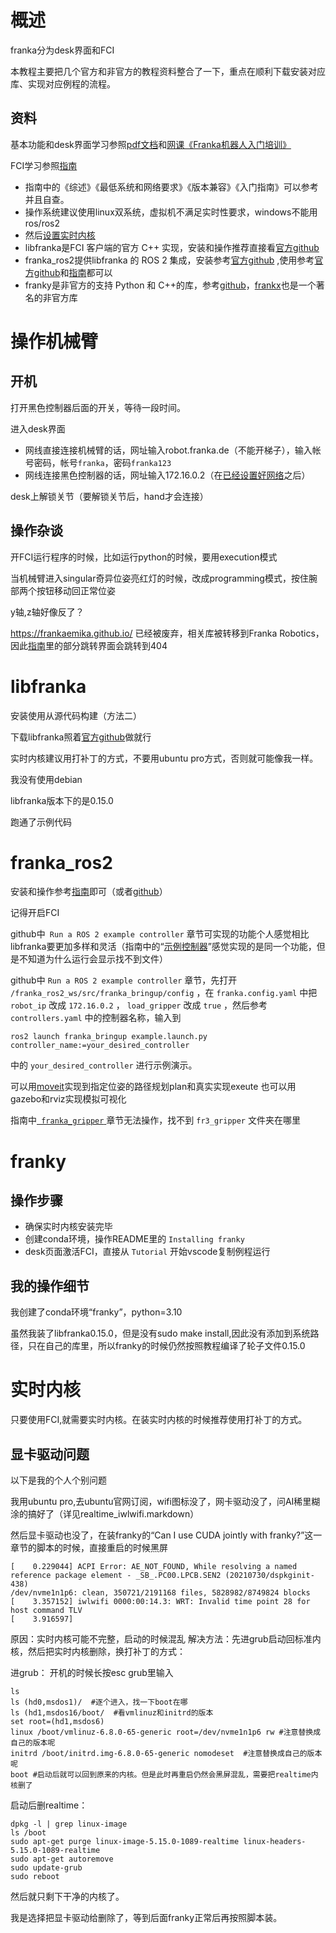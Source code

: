 # 概述
franka分为desk界面和FCI

本教程主要把几个官方和非官方的教程资料整合了一下，重点在顺利下载安装对应库、实现对应例程的流程。


## 资料

基本功能和desk界面学习参照[pdf文档](https://github.com/yejianheng57/Franka_tutorial/blob/main/110010_Product%20Manual%20Franka%20Production%203_1.6_ZH.pdf)和[网课《Franka机器人入门培训》](https://meeting.tencent.com/crm/2Omw5Rk91e)

FCI学习参照[指南](https://www.franka.cn/FCI/index.html#)

- 指南中的《综述》《最低系统和网络要求》《版本兼容》《入门指南》可以参考并且自查。
- 操作系统建议使用linux双系统，虚拟机不满足实时性要求，windows不能用ros/ros2
- 然后[设置实时内核](https://www.franka.cn/FCI/installation_linux.html#setting-up-the-real-time-kernel)
- libfranka是FCI 客户端的官方 C++ 实现，安装和操作推荐直接看[官方github](https://www.franka.cn/FCI/getting_started.html)
- franka_ros2提供libfranka 的 ROS 2 集成，安装参考[官方github](https://github.com/frankarobotics/franka_ros2)
,使用参考[官方github](https://github.com/frankarobotics/franka_ros2)和[指南](https://www.franka.cn/FCI/franka_ros2.html#)都可以
- franky是非官方的支持 Python 和 C++的库，参考[github](https://github.com/TimSchneider42/franky)，[frankx](https://github.com/pantor/frankx)也是一个著名的非官方库


# 操作机械臂
## 开机

打开黑色控制器后面的开关，等待一段时间。

进入desk界面
- 网线直接连接机械臂的话，网址输入robot.franka.de（不能开梯子），输入帐号密码，帐号`franka`，密码`franka123` 
- 网线连接黑色控制器的话，网址输入172.16.0.2（在[已经设置好网络](https://www.franka.cn/FCI/getting_started.html#setting-up-the-network)之后）

desk上解锁关节（要解锁关节后，hand才会连接）
## 操作杂谈

开FCI运行程序的时候，比如运行python的时候，要用execution模式

当机械臂进入singular奇异位姿亮红灯的时候，改成programming模式，按住腕部两个按钮移动回正常位姿

y轴,z轴好像反了？

https://frankaemika.github.io/ 已经被废弃，相关库被转移到Franka Robotics，因此[指南](https://www.franka.cn/FCI/index.html#)里的部分跳转界面会跳转到404



# libfranka

安装使用从源代码构建（方法二）

下载libfranka照着[官方github](https://www.franka.cn/FCI/getting_started.html)做就行

实时内核建议用打补丁的方式，不要用ubuntu pro方式，否则就可能像我一样。

我没有使用debian

libfranka版本下的是0.15.0

跑通了示例代码


# franka_ros2
安装和操作参考[指南](https://www.franka.cn/FCI/franka_ros2.html)即可（或者[github](https://github.com/frankarobotics/franka_ros2)）

记得开启FCI

github中` Run a ROS 2 example controller` 章节可实现的功能个人感觉相比libfranka要更加多样和灵活（指南中的“[示例控制器](https://www.franka.cn/FCI/franka_ros2.html#example-controllers)”感觉实现的是同一个功能，但是不知道为什么运行会显示找不到文件）

github中 `Run a ROS 2 example controller` 章节，先打开 `/franka_ros2_ws/src/franka_bringup/config` ，在 `franka.config.yaml` 中把 `robot_ip` 改成 `172.16.0.2` ， `load_gripper` 改成 `true` ，然后参考 `controllers.yaml` 中的控制器名称，输入到
``` 
ros2 launch franka_bringup example.launch.py controller_name:=your_desired_controller
```
中的 `your_desired_controller` 进行示例演示。


可以用[moveit](https://www.franka.cn/FCI/franka_ros2.html#moveit)实现到指定位姿的路径规划plan和真实实现exeute
也可以用gazebo和rviz实现模拟可视化

指南中[` franka_gripper` ](https://www.franka.cn/FCI/franka_ros2.html#franka-gripper)章节无法操作，找不到 `fr3_gripper` 文件夹在哪里


# franky

## 操作步骤
- 确保实时内核安装完毕
- 创建conda环境，操作README里的 `Installing franky` 
- desk页面激活FCI，直接从 `Tutorial` 开始vscode复制例程运行

## 我的操作细节
我创建了conda环境“franky”，python=3.10

虽然我装了libfranka0.15.0，但是没有sudo make install,因此没有添加到系统路径，只在自己的库里，所以franky的时候仍然按照教程编译了轮子文件0.15.0



# 实时内核

只要使用FCI,就需要实时内核。在装实时内核的时候推荐使用打补丁的方式。
## 显卡驱动问题

以下是我的个人个别问题

我用ubuntu pro,去ubuntu官网订阅，wifi图标没了，网卡驱动没了，问AI稀里糊涂的搞好了（详见realtime_iwlwifi.markdown）

然后显卡驱动也没了，在装franky的“Can I use CUDA jointly with franky?”这一章节的脚本的时候，直接重启的时候黑屏  
```
[    0.229044] ACPI Error: AE_NOT_FOUND, While resolving a named reference package element - _SB_.PC00.LPCB.SEN2 (20210730/dspkginit-438)
/dev/nvme1n1p6: clean, 350721/2191168 files, 5828982/8749824 blocks
[    3.357152] iwlwifi 0000:00:14.3: WRT: Invalid time point 28 for host command TLV
[    3.916597]
```
原因：实时内核可能不完整，启动的时候混乱
解决方法：先进grub启动回标准内核，然后把实时内核删除，换打补丁的方式：

进grub：
开机的时候长按esc
grub里输入
```
ls 
ls (hd0,msdos1)/  #逐个进入，找一下boot在哪
ls (hd1,msdos16/boot/  #看vmlinuz和initrd的版本
set root=(hd1,msdos6)
linux /boot/vmlinuz-6.8.0-65-generic root=/dev/nvme1n1p6 rw #注意替换成自己的版本呢
initrd /boot/initrd.img-6.8.0-65-generic nomodeset  #注意替换成自己的版本呢
boot #启动后就可以回到原来的内核。但是此时再重启仍然会黑屏混乱，需要把realtime内核删了
```

启动后删realtime：
```
dpkg -l | grep linux-image
ls /boot
sudo apt-get purge linux-image-5.15.0-1089-realtime linux-headers-5.15.0-1089-realtime
sudo apt-get autoremove
sudo update-grub
sudo reboot
```

然后就只剩下干净的内核了。

我是选择把显卡驱动给删除了，等到后面franky正常后再按照脚本装。






